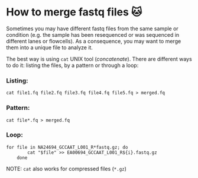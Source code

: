 # How to merge fastq files :cat:

Sometimes you may have different fastq files from the same sample or condition (e.g. the sample has been resequenced or was sequenced in different lanes or flowcells). As a consequence, you may want to merge them into a unique file to analyze it.

The best way is using `cat` UNIX tool (_concatenate_). There are different ways to do it: listing the files, by a pattern or through a loop:

### Listing:
````
cat file1.fq file2.fq file3.fq file4.fq file5.fq > merged.fq
````
### Pattern:
````
cat file*.fq > merged.fq
````
### Loop:
````
for file in NA24694_GCCAAT_L001_R*fastq.gz; do
        cat "$file" >> EA00694_GCCAAT_L001_R${i}.fastq.gz
    done
````


NOTE: `cat` also works for compressed files (`*.gz`)
